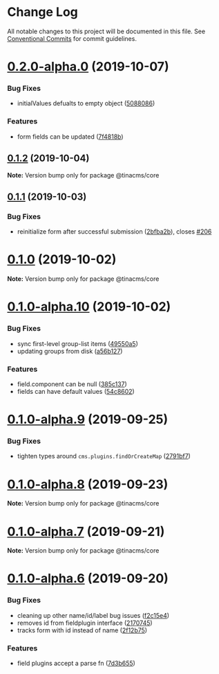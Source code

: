 # Change Log

All notable changes to this project will be documented in this file.
See [Conventional Commits](https://conventionalcommits.org) for commit guidelines.

# [0.2.0-alpha.0](https://github.com/tinacms/tinacms/compare/@tinacms/core@0.1.1...@tinacms/core@0.2.0-alpha.0) (2019-10-07)


### Bug Fixes

* initialValues defualts to empty object ([5088086](https://github.com/tinacms/tinacms/commit/5088086))


### Features

* form fields can be updated ([7f4818b](https://github.com/tinacms/tinacms/commit/7f4818b))





## [0.1.2](https://github.com/tinacms/tinacms/compare/@tinacms/core@0.1.2-alpha.0...@tinacms/core@0.1.2) (2019-10-04)

**Note:** Version bump only for package @tinacms/core





## [0.1.1](https://github.com/tinacms/tinacms/compare/@tinacms/core@0.1.0...@tinacms/core@0.1.1) (2019-10-03)


### Bug Fixes

* reinitialize form after successful submission ([2bfba2b](https://github.com/tinacms/tinacms/commit/2bfba2b)), closes [#206](https://github.com/tinacms/tinacms/issues/206)





# [0.1.0](https://github.com/tinacms/tinacms/compare/@tinacms/core@0.1.0-alpha.10...@tinacms/core@0.1.0) (2019-10-02)

**Note:** Version bump only for package @tinacms/core





# [0.1.0-alpha.10](https://github.com/tinacms/tinacms/compare/@tinacms/core@0.1.0-alpha.9...@tinacms/core@0.1.0-alpha.10) (2019-10-02)


### Bug Fixes

* sync first-level group-list items ([49550a5](https://github.com/tinacms/tinacms/commit/49550a5))
* updating groups from disk ([a56b127](https://github.com/tinacms/tinacms/commit/a56b127))


### Features

* field.component can be null ([385c137](https://github.com/tinacms/tinacms/commit/385c137))
* fields can have default values ([54c8602](https://github.com/tinacms/tinacms/commit/54c8602))





# [0.1.0-alpha.9](https://github.com/tinacms/tinacms/compare/@tinacms/core@0.1.0-alpha.8...@tinacms/core@0.1.0-alpha.9) (2019-09-25)


### Bug Fixes

* tighten types around `cms.plugins.findOrCreateMap` ([2791bf7](https://github.com/tinacms/tinacms/commit/2791bf7))





# [0.1.0-alpha.8](https://github.com/tinacms/tinacms/compare/@tinacms/core@0.1.0-alpha.7...@tinacms/core@0.1.0-alpha.8) (2019-09-23)

**Note:** Version bump only for package @tinacms/core





# [0.1.0-alpha.7](https://github.com/tinacms/tinacms/compare/@tinacms/core@0.1.0-alpha.6...@tinacms/core@0.1.0-alpha.7) (2019-09-21)

**Note:** Version bump only for package @tinacms/core





# [0.1.0-alpha.6](https://github.com/tinacms/tinacms/compare/@tinacms/core@0.1.0-alpha.5...@tinacms/core@0.1.0-alpha.6) (2019-09-20)


### Bug Fixes

* cleaning up other name/id/label bug issues ([f2c15e4](https://github.com/tinacms/tinacms/commit/f2c15e4))
* removes id from fieldplugin interface ([2170745](https://github.com/tinacms/tinacms/commit/2170745))
* tracks form with id instead of name ([2f12b75](https://github.com/tinacms/tinacms/commit/2f12b75))


### Features

* field plugins accept a parse fn ([7d3b655](https://github.com/tinacms/tinacms/commit/7d3b655))
